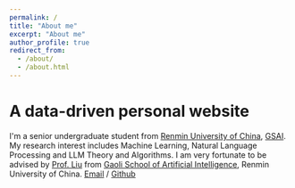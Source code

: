 ```yaml
---
permalink: /
title: "About me"
excerpt: "About me"
author_profile: true
redirect_from: 
  - /about/
  - /about.html
---
```


A data-driven personal website
======
I'm a senior undergraduate student from [Renmin University of China](https://ruc.edu.cn/), [GSAI](http://ai.ruc.edu.cn/). My research interest includes Machine Learning, Natural Language Processing and LLM Theory and Algorithms.
I am very fortunate to be advised by [Prof. Liu](https://gsai.ruc.edu.cn/liuyong) from [Gaoli School of Artificial Intelligence](http://ai.ruc.edu.cn/), Renmin University of China. 
[Email](yaoxinhao021978@ruc.edu.cn) / [Github](https://github.com/chen123CtrlS/) 
